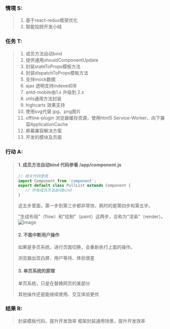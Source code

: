 ### 情境 S:
> 1. 基于react-redux框架优化
> 2. 智能投顾开发小结
### 任务 T:  
> 1. 成员方法自动bind
> 2. 提供通用shouldComponentUpdate
> 3. 封装stateToProps模板方法
> 4. 封装dispatchToProps模板方法
> 5. 支持mock数据
> 6. ajax 透明支持indexedDB
> 7. antd-mobile由1.x 升级到 2.x
> 8. utils通用方法封装
> 9. highcarts 效果支持
> 10. 使用svg代替 jpg、png图片
> 11. offline-plugin 浏览器缓存资源，使用html5 Service-Worker、向下兼容ApplicationCache
> 12. 屏幕兼容解决方案
> 13. 开发的模块及页面
### 行动 A: 
> #### 1. 成员方法自动bind 代码参看 /app/component.js
>```javascript
> // 相关代码使用
> import Component from 'component';
> export default class PullList extends Component { 
>    // 所有成员方法自动bind
> }
>```
>这五步里面，第一步到第三步都非常快，耗时的是第四步和第五步。
>
>"生成布局"（flow）和"绘制"（paint）这两步，合称为"渲染"（render）。
![image](http://note.youdao.com/yws/public/resource/ab3a761e622c95399c376f66000eb692/xmlnote/WEB2f50ba7e90949a07865fc753179e7073/64E0E21E7EB548F097B52165A15B5293/14854)
> #### 2. 不能中断用户操作
> 如果是多页系统，进行页面切换，会重新执行上面的操作。
>
> 浏览器出现白屏、用户等待、体验很差
> #### 3. 单页系统的原理
> 单页系统，只是在替换网页的某部分
> 
> 其他操作还是能继续使用、交互体验更优
### 结果 R:
> 封装模板代码，提升开发效率
> 框架封装通用场景，提升开发效率
